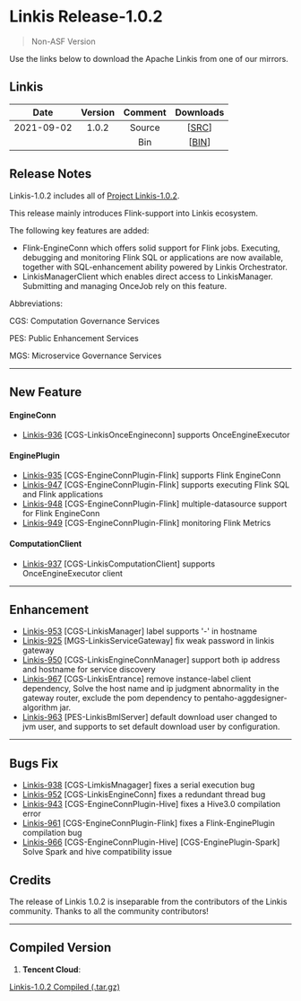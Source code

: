# Linkis Release-1.0.2
> Non-ASF Version 

Use the links below to download the Apache Linkis from one of our mirrors.

## Linkis
| Date | Version| Comment | Downloads |
|:---:|:--:|:--:|:--:|
| 2021-09-02| 1.0.2 | Source | [[SRC](https://github.com/apache/incubator-linkis/archive/refs/tags/1.0.2.tar.gz)]
| |                 | Bin | [[BIN](https://osp-1257653870.cos.ap-guangzhou.myqcloud.com/WeDatasphere/Linkis/1.0.2/wedatasphere-linkis-1.0.2-combined-package-dist.tar.gz)]

## Release Notes

Linkis-1.0.2 includes all of [Project Linkis-1.0.2](https://github.com/apache/incubator-linkis/projects/11).

This release mainly introduces Flink-support into Linkis ecosystem. 

The following key features are added: 
* Flink-EngineConn which offers solid support for Flink jobs. Executing, debugging and monitoring Flink SQL or applications are now available, together with SQL-enhancement ability powered by Linkis Orchestrator.
* LinkisManagerClient which enables direct access to LinkisManager.  Submitting and managing OnceJob rely on this feature.


Abbreviations:

CGS: Computation Governance Services

PES: Public Enhancement Services

MGS: Microservice Governance Services

---

## New Feature

#### EngineConn
* [Linkis-936](https://github.com/apache/incubator-linkis/pull/936)  [CGS-LinkisOnceEngineconn] supports OnceEngineExecutor

#### EnginePlugin
* [Linkis-935](https://github.com/apache/incubator-linkis/pull/935)  [CGS-EngineConnPlugin-Flink] supports Flink EngineConn
* [Linkis-947](https://github.com/apache/incubator-linkis/pull/947)  [CGS-EngineConnPlugin-Flink] supports executing Flink SQL and Flink applications
* [Linkis-948](https://github.com/apache/incubator-linkis/pull/948)  [CGS-EngineConnPlugin-Flink] multiple-datasource support for Flink EngineConn
* [Linkis-949](https://github.com/apache/incubator-linkis/pull/949)  [CGS-EngineConnPlugin-Flink] monitoring Flink Metrics

#### ComputationClient
* [Linkis-937](https://github.com/apache/incubator-linkis/pull/937)  [CGS-LinkisComputationClient] supports OnceEngineExecutor client

---

## Enhancement
* [Linkis-953](https://github.com/apache/incubator-linkis/pull/953)  [CGS-LinkisManager] label supports '-' in hostname
* [Linkis-925](https://github.com/apache/incubator-linkis/pull/925)  [MGS-LinkisServiceGateway] fix weak password in linkis gateway 
* [Linkis-950](https://github.com/apache/incubator-linkis/pull/950)  [CGS-LinkisEngineConnManager] support both ip address and hostname for service discovery
* [Linkis-967](https://github.com/apache/incubator-linkis/pull/967) [CGS-LinkisEntrance] remove instance-label client dependency, Solve the host name and ip judgment abnormality in the gateway router, exclude the pom dependency to pentaho-aggdesigner-algorithm jar.
* [Linkis-963](https://github.com/apache/incubator-linkis/pull/963)  [PES-LinkisBmlServer] default download user changed to jvm user, and supports to set default download user by configuration.

---
## Bugs Fix

* [Linkis-938](https://github.com/apache/incubator-linkis/pull/938)  [CGS-LimkisMnagager] fixes a serial execution bug
* [Linkis-952](https://github.com/apache/incubator-linkis/pull/952)  [CGS-LinkisEngineConn] fixes a redundant thread bug
* [Linkis-943](https://github.com/apache/incubator-linkis/pull/943)  [CGS-EngineConnPlugin-Hive] fixes a Hive3.0 compilation error
* [Linkis-961](https://github.com/apache/incubator-linkis/pull/961)  [CGS-EngineConnPlugin-Flink] fixes a Flink-EnginePlugin compilation bug
* [Linkis-966](https://github.com/apache/incubator-linkis/pull/966)  [CGS-EngineConnPlugin-Hive] [CGS-EnginePlugin-Spark] Solve Spark and hive compatibility issue

## Credits  

The release of Linkis 1.0.2 is inseparable from the contributors of the Linkis community. Thanks to all the community contributors! 

---
## Compiled Version

1. **Tencent Cloud**:

[Linkis-1.0.2 Compiled (.tar.gz)](https://osp-1257653870.cos.ap-guangzhou.myqcloud.com/WeDatasphere/Linkis/1.0.2/wedatasphere-linkis-1.0.2-combined-package-dist.tar.gz)
 
